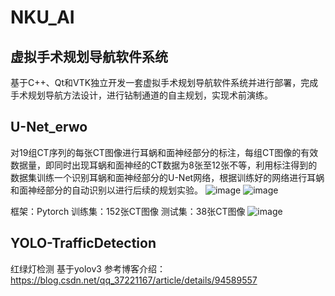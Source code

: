 # NKU_AI
## 虚拟手术规划导航软件系统
基于C++、Qt和VTK独立开发一套虚拟手术规划导航软件系统并进行部署，完成手术规划导航方法设计，进行钻制通道的自主规划，实现术前演练。
## U-Net_erwo
对19组CT序列的每张CT图像进行耳蜗和面神经部分的标注，每组CT图像的有效数据量，即同时出现耳蜗和面神经的CT数据为8张至12张不等，利用标注得到的数据集训练一个识别耳蜗和面神经部分的U-Net网络，根据训练好的网络进行耳蜗和面神经部分的自动识别以进行后续的规划实验。
![image](https://user-images.githubusercontent.com/61179305/158023403-dbd3f0d6-4378-4a94-8b12-ff39f32fe9eb.png)
![image](https://user-images.githubusercontent.com/61179305/158023459-a3067368-b74f-419b-84d7-c5fd6fa98d8c.png)

框架：Pytorch
训练集：152张CT图像
测试集：38张CT图像
![image](https://user-images.githubusercontent.com/61179305/158023481-9fceb816-0586-4772-ab8b-843c9a52295a.png)

## YOLO-TrafficDetection
红绿灯检测
基于yolov3
参考博客介绍：https://blog.csdn.net/qq_37221167/article/details/94589557
